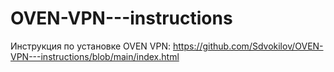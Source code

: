 # OVEN-VPN---instructions
Инструкция по установке OVEN VPN: https://github.com/Sdvokilov/OVEN-VPN---instructions/blob/main/index.html
